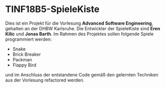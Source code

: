 # TINF18B5-SpieleKiste

Dies ist ein Projekt für die Vorlesung **Advanced Software Engineering**, gehalten an der DHBW Karlsruhe. Die Entwickler der SpieleKiste sind **Eren Kilic** und **Jonas Barth**.
Im Rahmen des Projektes sollen folgende Spiele programmiert werden:
- Snake
- Brick Breaker
- Packman
- Flappy Bird

und im Anschluss der entstandene Code gemäß den gelernten Techniken aus der Vorlesung refactored werden.
